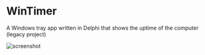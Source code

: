 # WinTimer
A Windows tray app written in Delphi that shows the uptime of the computer (legacy project)

![screenshot](/WinTimer/scrnshot.png?raw=true "Screenshot")
